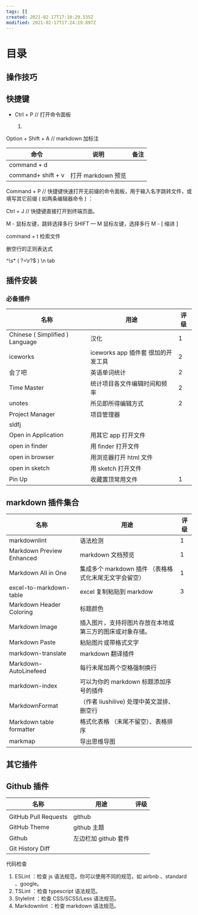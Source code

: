 ```yaml
---
tags: []
created: 2021-02-17T17:10:29.535Z
modified: 2021-02-17T17:24:19.897Z
---
```


# 目录

## 操作技巧

## 快捷键

*   Ctrl + P // 打开命令面板

    1.

Option + Shift + A // markdown 加标注

| 命令               | 说明               | 备注 |
| ------------------ | ------------------ | ---- |
| command + d        |                    |      |
| command+ shift + v | 打开 markdown 预览 |      |
 Command + P // 快捷键快速打开无前缀的命令面板，用于输入名字跳转文件，或填写其它前缀 ( 如两条编辑器命令 ) ：

Ctrl + J // 快捷键直接打开到终端页面。

  M - 鼠标左键，跳转选择多行
  SHIFT — M 鼠标左键，选择多行
  M - [ 缩进
  ]

  command + t 检索文件

删空行的正则表达式

^\s* ( ?=\r?$ ) \n
tab

## 插件安装

### 必备插件

| 名称                            | 用途                               | 评级 |
| ------------------------------- | ---------------------------------- | ---- |
| Chinese ( Simplified ) Language | 汉化                               | 1    |
| iceworks                        | iceworks app 插件套 很加的开发工具 | 2    |
| 会了吧                          | 英语单词统计                       | 2    |
| Time Master                     | 统计项目各文件编辑时间和频率       | 2    |
| unotes                          | 所见即所得编辑方式                 | 2    |
| Project Manager                 | 项目管理器                         |      |
| sldfj                           |                                    |      |
| Open in Application             | 用其它 app 打开文件                |      |
| open in finder                  | 用 finder 打开文件                 |      |
| open in browser                 | 用浏览器打开 html 文件             |      |
| open in sketch                  | 用 sketch 打开文件                 |      |
| Pin Up                          | 收藏置顶常用文件                   | 1    |

## markdown 插件集合

| 名称                      | 用途                                                     | 评级 |
| ------------------------- | -------------------------------------------------------- | ---- |
| markdownlint              | 语法检测                                                 | 1    |
| Markdown Preview Enhanced | markdown 文档预览                                        | 1    |
| Markdown All in One       | 集成多个 markdown 插件 （表格格式化末尾无文字会留空）    | 1    |
| excel-to-markdown-table   | excel 复制粘贴到 markdow                                 | 3    |
| Markdown Header Coloring  | 标题颜色                                                 |      |
| Markdown Image            | 插入图片，支持将图片存放在本地或第三方的图床或对象存储。 |      |
| Markdown Paste            | 粘贴图片或带格式文字                                     |      |
| markdown-translate        | markdown 翻译插件                                        |      |
| Markdown-AutoLinefeed     | 每行未尾加两个空格强制换行                               |      |
| markdown-index            | 可以为你的 markdown 标题添加序号的插件                   |      |
| MarkdownFormat            | （作者 liushilive) 处理中英文混排、删空行                |      |
| Markdown table formatter  | 格式化表格 （末尾不留空）、表格排序                      |      |
| markmap                   | 导出思维导图                                             |      |

## 其它插件

## Github 插件

| 名称                 | 用途                 | 评级 |
| -------------------- | -------------------- | ---- |
|                      |                      |      |
| GitHub Pull Requests | github               |      |
| GitHub Theme         | github 主题          |      |
| Github               | 左边栏加 github 套件 |      |
| Git History Diff     |                      |      |

代码检查

1.  ESLint ：检查 js 语法规范，你可以使用不同的规范，如 airbnb 、standard 、google。
7.  TSLint ：检查 typescript 语法规范。
8.  Stylelint ：检查 CSS/SCSS/Less 语法规范。
9.  Markdownlint ：检查 markdown 语法规范。
